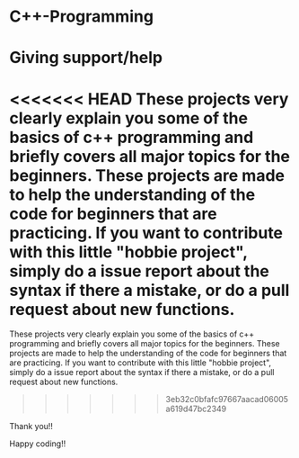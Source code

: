# C++-Programming

# Giving support/help

<<<<<<< HEAD
These projects very clearly explain you some of the basics of c++ programming and briefly covers all major topics for the beginners. These projects are made to help the understanding of the code for beginners that are practicing. If you want to contribute with this little "hobbie project", simply do a issue report about the syntax if there a mistake, or do a pull request about new functions.
=======
These projects very clearly explain you some of the basics of c++ programming and briefly covers all major topics for the beginners. These projects are made to help the understanding of the code for beginners that are practicing. If you want to contribute with this little "hobbie project", simply do a issue report about the syntax if there a mistake, or do a pull request about new functions.
>>>>>>> 3eb32c0bfafc97667aacad06005a619d47bc2349

Thank you!!

Happy coding!!
